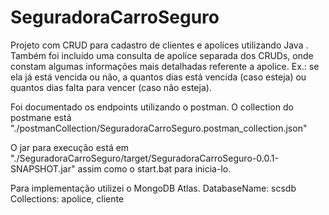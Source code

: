 # SeguradoraCarroSeguro

Projeto com CRUD para cadastro de clientes e apolices utilizando Java .
Também foi incluído uma consulta de apolice separada dos CRUDs, onde constam algumas informações mais detalhadas referente a apolice.
Ex.: se ela já está vencida ou não, a quantos dias está vencida (caso esteja) ou quantos dias falta para vencer (caso não esteja).

Foi documentado os endpoints utilizando o postman.
O collection do postmane está "./postmanCollection/SeguradoraCarroSeguro.postman_collection.json"

O jar para execução está em "./SeguradoraCarroSeguro/target/SeguradoraCarroSeguro-0.0.1-SNAPSHOT.jar" assim como o start.bat para inicia-lo.

Para implementação utilizei o MongoDB Atlas.
DatabaseName: scsdb
Collections: apolice, cliente
